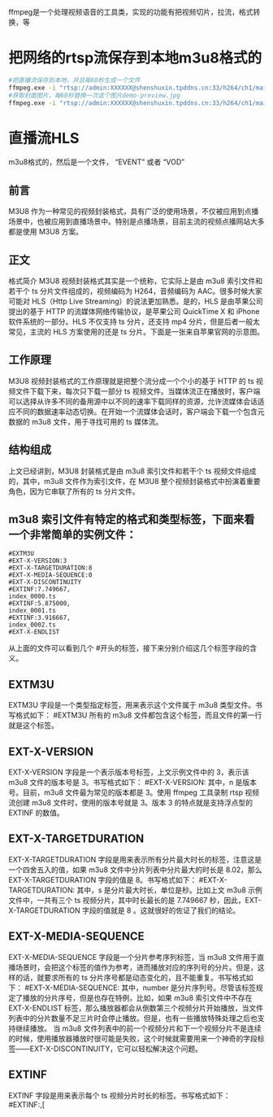 ffmpeg是一个处理视频语音的工具类，实现的功能有把视频切片，拉流，格式转换，等
# 把网络的rtsp流保存到本地m3u8格式的
```sh
#把直播流保存到本地，并且每60秒生成一个文件
ffmpeg.exe -i "rtsp://admin:XXXXXX@shenshuxin.tpddns.cn:33/h264/ch1/main/av_stream" -fflags flush_packets -flags -global_header -force_key_frames "expr:gte(t,n_forced*1)"  -hls_time 60 -hls_segment_filename ./ssxtmp/index%20d.ts ./ssxtmp/index.m3u8
#获取封面图片，每60秒替换一次这个图片demo-preview.jpg
ffmpeg.exe -i "rtsp://admin:XXXXXX@shenshuxin.tpddns.cn:33/h264/ch1/main/av_stream" -y -f image2 -r 1/1 -update 60 demo-preview.jpg
```
# 直播流HLS
m3u8格式的，然后是一个文件， “EVENT” 或者 “VOD”
## 前言
M3U8 作为一种常见的视频封装格式，具有广泛的使用场景，不仅被应用到点播场景中，也被应用到直播场景中。特别是点播场景，目前主流的视频点播网站大多都是使用 M3U8 方案。
## 正文
格式简介
M3U8 视频封装格式其实是一个统称，它实际上是由 m3u8 索引文件和若干个 ts 分片文件组成的，视频编码为 H264，音频编码为 AAC。很多时候大家可能对 HLS（Http Live Streaming）的说法更加熟悉。是的，HLS 是由苹果公司提出的基于 HTTP 的流媒体网络传输协议，是苹果公司 QuickTime X 和 iPhone 软件系统的一部分。HLS 不仅支持 ts 分片，还支持 mp4 分片，但是后者一般太常见，主流的 HLS 方案使用的还是 ts 分片。下面是一张来自苹果官网的示意图。
## 工作原理
M3U8 视频封装格式的工作原理就是把整个流分成一个个小的基于 HTTP 的 ts 视频文件下载下来，每次只下载一部分 ts 视频文件。当媒体流正在播放时，客户端可以选择从许多不同的备用源中以不同的速率下载同样的资源，允许流媒体会话适应不同的数据速率动态切换。在开始一个流媒体会话时，客户端会下载一个包含元数据的 m3u8 文件，用于寻找可用的 ts 媒体流。
## 结构组成
上文已经讲到，M3U8 封装格式是由 m3u8 索引文件和若干个 ts 视频文件组成的，其中，m3u8 文件作为索引文件，在 M3U8 整个视频封装格式中扮演着重要角色，因为它串联了所有的 ts 分片文件。
## m3u8 索引文件有特定的格式和类型标签，下面来看一个非常简单的实例文件：
```
#EXTM3U
#EXT-X-VERSION:3
#EXT-X-TARGETDURATION:8
#EXT-X-MEDIA-SEQUENCE:0
#EXT-X-DISCONTINUITY
#EXTINF:7.749667,
index_0000.ts
#EXTINF:5.875000,
index_0001.ts
#EXTINF:3.916667,
index_0002.ts
#EXT-X-ENDLIST
```
从上面的文件可以看到几个 #开头的标签，接下来分别介绍这几个标签字段的含义。
## EXTM3U
EXTM3U 字段是一个类型指定标签，用来表示这个文件属于 m3u8 类型文件。书写格式如下：
#EXTM3U
所有的 m3u8 文件都包含这个标签，而且文件的第一行就是这个标签。
## EXT-X-VERSION
EXT-X-VERSION 字段是一个表示版本号标签，上文示例文件中的 3，表示该 m3u8 文件的版本号是 3。书写格式如下：
#EXT-X-VERSION:<n>
其中，n 是版本号。目前，m3u8 文件最为常见的版本都是 3。使用 ffmpeg 工具录制 rtsp 视频流创建 m3u8 文件时，使用的版本号就是 3。版本 3 的特点就是支持浮点型的 EXTINF 的数值。
## EXT-X-TARGETDURATION
EXT-X-TARGETDURATION 字段是用来表示所有分片最大时长的标签，注意这是一个四舍五入的值，如果 m3u8 文件中分片列表中分片最大的时长是 8.02，那么 EXT-X-TARGETDURATION 字段的值是 8。书写格式如下：
#EXT-X-TARGETDURATION: 
其中，s 是分片最大时长，单位是秒。比如上文 m3u8 示例文件中，一共有三个 ts 视频分片，其中时长最长的是 7.749667 秒，因此，EXT-X-TARGETDURATION 字段的值就是 8 。这就很好的佐证了我们的结论。
## EXT-X-MEDIA-SEQUENCE
EXT-X-MEDIA-SEQUENCE 字段是一个分片参考序列标签，当 m3u8 文件用于直播场景时，会把这个标签的值作为参考，进而播放对应的序列号的分片。但是，这样的话，就要求所有的 ts 分片序号都是动态变化的，且不能重复。书写格式如下：
 #EXT-X-MEDIA-SEQUENCE:<number>
其中，number 是分片序列号。尽管该标签规定了播放的分片序号，但是也存在特例，比如，如果 m3u8 索引文件中不存在 EXT-X-ENDLIST 标签，那么播放器都会从倒数第三个视频分片开始播放，当文件列表中的分片数量不足三片时会停止播放。但是，也有一些播放特殊处理之后也支持继续播放。
当 m3u8 文件列表中的前一个视频分片和下一个视频分片不是连续的时候，使用播放器播放时很可能是失败，这个时候就需要用来一个神奇的字段标签——EXT-X-DISCONTINUITY，它可以轻松解决这个问题。
## EXTINF
EXTINF 字段是用来表示每个 ts 视频分片时长的标签。书写格式如下：
#EXTINF:<duration>,[<title>]
其中，duration 字段是分片时长，单位是秒；title 字段是可选描述信息。每个 ts 视频分片都有自己的 EXTINF 标签，比如上文示例文件中，index_0000.ts 视频文件的时长是 7.749667 秒，index_0001.ts 视频文件的时长是 5.875000 秒，index_0002.ts 视频文件的时长是 3.916667 秒。EXTINF 标签中除了文件时长信息之外，还可以包含其他描述信息，但是主要需要使用逗号分隔。
EXTINF 标签中的 ts 视频分片可以像上文的示例文件一样，直接填写文件名称或者相对路径，也可以是视频文件绝对路径，当然也可以是视频文件的网络点播地址。
## EXT-X-ENDLIST
EXT-X-ENDLIST 字段是表示 m3u8 文件结束的标签。书写格式如下：
#EXT-X-ENDLIST
该标签一般会用在 m3u8 文件的最后一行，也是用来区分某个 m3u8 文件是用于点播场景还是直播场景的标识。点播场景中的 m3u8 文件包行 EXT-X-ENDLIST 标签，直播场景中的 m3u8 文件没有 EXT-X-ENDLIST 标签。
## EXT-X-STREAM-INF
EXT-X-STREAM-INF 字段是用来表示一个可变视频流的标签。书写格式如下：
#EXT-X-STREAM-INF:<attribute-list><URI>
其中，attribute-list 包含多个属性定义，下面分别介绍一下。
## BANDWIDTH 字段用来表示可变视频流的码率，一般来说，EXT-X-STREAM-INF 标签出现时，这个字段是不可缺少的。
AVERAGE-BANDWIDTH 字段用来表示可变视频流的平均码率，该属性是一个可选属性。
CODECS 字段用来表示可变视频流的媒体编码信息，一般包括视频编码和音频编码信息。比如，如果是音频编码为 AAC-LC，视频编码为 H.264 Main Profile Level 3.0 的可变视频流，那么，它的 CODECS 字段的值应该为“mp4a.40.2,avc1.4d401e”。一般来说，EXT-X-STREAM-INF 标签出现时，这个属性是应该被标明的。
RESOLUTION 字段用来表示可变视频流的分辨率，一般来说，EXT-X-STREAM-INF 标签出现时，这个属性是推荐使用的。
FRAME-RATE 字段用来表示可变视频流中所有视频的最大帧率，该属性是一个可选属性。
HDCP-LEVEL 字段用来表示可变视频流的高带宽数字内容保护级别，该属性的值是一个枚举字符串，可用值为“TYPE-0”和“NONE”。其中，“TYPE-0” 表示播放的视频内容必须经过高带宽数字内容保护，否则会播放失败。“NONE”表示不限制视频内容的保护级别。该属性是一个可选属性。
AUDIO 字段用来表示可变媒体流的媒体类型，用来表示播放的内容是音频格式，该属性是一个可选属性。
VIDEO 字段用来表示可变媒体流的媒体类型，用来表示播放的内容是视频格式，该属性是一个可选属性。
SUBTITLES 字段用来表示可变媒体流的媒体类型，用来表示显示的内容是字幕内容，该属性是一个可选属性。
CLOSED-CAPTIONS 字段用来表示可变媒体流的媒体类型，用来表示显示的内容是旁白字幕，主要是为了考虑由听力障碍的用户，该属性是一个可选属性。
上面介绍了那么多，下面看一个例子：
#EXTM3U   
#EXT-X-STREAM-INF:BANDWIDTH=1280000,AVERAGE-BANDWIDTH=1000000  http://example.com/low.m3u8   
#EXT-X-STREAM-INF:BANDWIDTH=2560000,AVERAGE-BANDWIDTH=2000000  http://example.com/mid.m3u8   
#EXT-X-STREAM-INF:BANDWIDTH=7680000,AVERAGE-BANDWIDTH=6000000  http://example.com/hi.m3u8   
#EXT-X-STREAM-INF:BANDWIDTH=65000,CODECS="mp4a.40.5"  
http://example.com/audio-only.m3u8
通过上面的示例文件，我们可以看到主 m3u8 文件包括了四个子 m3u8 文件，分别是最高码率为 1.28 MB、平均码率为 1 MB 的 low.m3u8，最高码率为 2.56 MB、平均码率为 2 MB 的 mid.m3u8，最高码率为 7.68 MB、平均码率为 6 MB 的 hi.m3u8，最高码率为 65K、音频编码为 HE-AAC 的 audio-only.m3u8。
EXT-X-BYTERANGE
EXT-X-BYTERANGE 字段是用来表示 URI 对应文件资源的一个子集的标签。书写格式如下：
EXT-X-BYTERANGE 
其中，n 表示子集的字节数，o 为可选项，标明子集的起始位置，相当于从资源开始出计算的偏移量。若 o 未定义，则其开始位置为上一个子集的结束位置的下一个字节。注意，这个标签在 M3U8 版本号 4.0 及以上才有。
EXT-X-PLAYLIST-TYPE
EXT-X-PLAYLIST-TYPE 字段是用来播放列表的类型信息。书写格式如下：
#EXT-X-PLAYLIST-TYPE 
其中，type-enum 是字符串枚举类型，“EVENT” 或者 “VOD”。该属性是一个可选属性。
结论
本文重点总结和介绍了 M3U8 视频封装格式的工作原理和常用标签，由于自带分片能力，在超大视频文件存储方面，M3U8 格式具备先天的优势，因此，很多视频点播网站广泛采取该封装格式。还有更多后续继续分享，欢迎关注。


## EXT-X-DISCONTINUITY
让播放器重新初始化。目的连接不连续的视频片段
```
应用场景：
  1）轮播不用的影片。
  2）插入广告
#EXTM3U
#EXT-X-TARGETDURATION:10
#EXT-X-MEDIA-SEQUENCE:0
#EXTINF:10,
400-clipA-0.ts
#EXTINF:10,
400-clipA-1.ts
#EXTINF:5,
400-clipA-2.ts

#EXT-X-DISCONTINUITY
#EXTINF:10,
400-advert0.ts
#EXTINF:3,
400-advert1.ts

#EXT-X-DISCONTINUITY
#EXTINF:10,
400-clipB-0.ts
#EXTINF:10,
400-clipB-1.ts
#EXTINF:5,
400-clipB-2.ts

#EXT-X-ENDLIST
```
